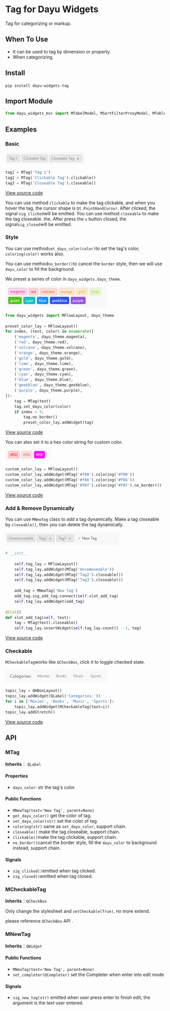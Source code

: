 # Tag for Dayu Widgets
Tag for categorizing or markup.

## When To Use
* It can be used to tag by dimension or property.
* When categorizing.


## Install
```pip install dayu-widgets-tag```

## Import Module
```python
from dayu_widgets_mvc import MTabelModel, MSortFilterProxyModel, MTableView, MTreeView, MBigView, MListView
```

## Examples

### Basic

![basic](_media/basic.png)


```python
tag1 = MTag('Tag 1')
tag2 = MTag('Clickable Tag').clickable()
tag3 = MTag('Closeable Tag').closeable()
```
[View source code](https://github.com/muyr/dayu_widgets_tag/tree/master/examples/basic.py)

You can use method `clickable` to make the tag clickable, and when you hover the tag, the cursor shape is `Qt.PointHandCursor`. After clicked, the signal `sig_clicked`will be emitted.
You can use method `closeable` to make the tag closeable.  the. After press the  `x` button closed, the signal`sig_closed`will be emitted.

### Style

You can use method`set_dayu_color(color)`to set the tag's color, `coloring(color)` works also.

You can use method`no_border()`to cancel the `border` style, then we will use `dayu_color` to fill the background.

We preset a series of color in `dayu_widgets.dayu_theme`.

![preset-color](_media/preset-color.png)

```python
from dayu_widgets import MFlowLayout, dayu_theme

preset_color_lay = MFlowLayout()
for index, (text, color) in enumerate([
    ('magenta', dayu_theme.magenta),
    ('red', dayu_theme.red),
    ('volcano', dayu_theme.volcano),
    ('orange', dayu_theme.orange),
    ('gold', dayu_theme.gold),
    ('lime', dayu_theme.lime),
    ('green', dayu_theme.green),
    ('cyan', dayu_theme.cyan),
    ('blue', dayu_theme.blue),
    ('geekblue', dayu_theme.geekblue),
    ('purple', dayu_theme.purple),
]):
    tag = MTag(text)
    tag.set_dayu_color(color)
    if index > 5:
        tag.no_border()
        preset_color_lay.addWidget(tag)
```

[View source code](https://github.com/muyr/dayu_widgets_tag/tree/master/examples/colorful.py)

You can also set it to a hex color string for custom color.

![custom-color](_media/custom-color.png)

```python
custom_color_lay = MFlowLayout()
custom_color_lay.addWidget(MTag('#f00').coloring('#f00'))
custom_color_lay.addWidget(MTag('#f66').coloring('#f66'))
custom_color_lay.addWidget(MTag('#f0f').coloring('#f0f').no_border())
```

[View source code](https://github.com/muyr/dayu_widgets_tag/tree/master/examples/colorful.py)

### Add & Remove Dynamically

You can use `MNewTag` class to add a tag dynamically. Make a tag closeable by `closeable()`, then you can delete the tag dynamically.

![tag_add_delete_light](_media/tag_add_delete_light.gif)

```python
# __init__

    self.tag_lay = MFlowLayout()
    self.tag_lay.addWidget(MTag('Unremoveable'))
    self.tag_lay.addWidget(MTag('Tag2').closeable())
    self.tag_lay.addWidget(MTag('Tag3').closeable())
    
    add_tag = MNewTag('New Tag')
    add_tag.sig_add_tag.connect(self.slot_add_tag)
    self.tag_lay.addWidget(add_tag)

@Slot()
def slot_add_tag(self, text):
    tag = MTag(text).closeable()
    self.tag_lay.insertWidget(self.tag_lay.count() - 1, tag)

```

[View source code](https://github.com/muyr/dayu_widgets_tag/tree/master/examples/add_delete.py)

### Checkable

`MCheckableTag`works like `QCheckBox`, click it to toggle checked state.

![tag_checkable_light](_media/tag_checkable_light.gif)

```python
topic_lay = QHBoxLayout()
topic_lay.addWidget(QLabel('Categories:'))
for i in ['Movies', 'Books', 'Music', 'Sports']:
    topic_lay.addWidget(MCheckableTag(text=i))
topic_lay.addStretch()
```

[View source code](https://github.com/muyr/dayu_widgets_tag/tree/master/examples/checkable.py)

## API

### MTag

**Inherits**： `QLabel`

#### Properties

* `dayu_color`: str the tag's color

#### Public Functions

* `MNewTag(text='New Tag', parent=None)`
* `get_dayu_color()` get the color of tag.
* `set_dayu_color(str)` set the color of tag.
* `coloring(str)` same as `set_dayu_color`, support chain.
* `closeable()` make the tag closeable, support chain.
* `clickable()`make the tag clickable, support chain.
* `no_border()`cancel the border style, fill the `dayu_color` to background instead, support chain.

#### Signals

* `sig_clicked()`emitted when tag clicked.
* `sig_closed()`emitted when tag closed.

### MCheckableTag

**Inherits**：`QCheckBox` 

Only change the stylesheet and  `setCheckable(True)`, no more extend.

please reference `QCheckBox` API .

### MNewTag

**Inherits**：`QWidget`

#### Public Functions

* `MNewTag(text='New Tag', parent=None)`
* `set_completer(QCompleter)` set the Completer when enter into edit mode

#### Signals

* `sig_new_tag(str)` emitted when user press enter to finish edit, the argument is the text user entered.

